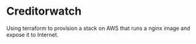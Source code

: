# Creditorwatch
Using terraform to provision a stack on AWS that runs a nginx image and  expose it to Internet.
